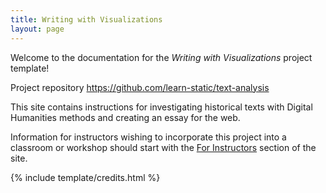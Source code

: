 ```yaml
---
title: Writing with Visualizations
layout: page
---
```


Welcome to the documentation for the *Writing with Visualizations* project template!

Project repository <https://github.com/learn-static/text-analysis>

This site contains instructions for investigating historical texts with Digital Humanities methods and creating an essay for the web.

Information for instructors wishing to incorporate this project into a classroom or workshop should start with the [For Instructors](/content/instructors/lesson-plan.html) section of the site.

{% include template/credits.html %}
